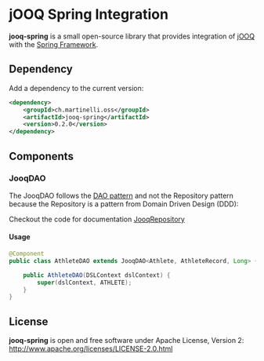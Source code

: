 # jOOQ Spring Integration

**jooq-spring** is a small open-source library that provides integration of [jOOQ](https://www.jooq.org) with the [Spring Framework](https://spring.io/projects/spring-framework).

## Dependency 

Add a dependency to the current version:

```xml
<dependency>
    <groupId>ch.martinelli.oss</groupId>
    <artifactId>jooq-spring</artifactId>
    <version>0.2.0</version>
</dependency>
```

## Components
### JooqDAO

The JooqDAO follows the [DAO pattern](https://en.wikipedia.org/wiki/Data_access_object) and not the Repository pattern
because the Repository is a pattern from Domain Driven Design (DDD):

Checkout the code for documentation [JooqRepository](src/main/java/ch/martinelli/oss/jooqspring/JooqDAO.java)

#### Usage
```java
@Component
public class AthleteDAO extends JooqDAO<Athlete, AthleteRecord, Long> {

    public AthleteDAO(DSLContext dslContext) {
        super(dslContext, ATHLETE);
    }
}
```

## License
**jooq-spring** is open and free software under Apache License, Version 2: http://www.apache.org/licenses/LICENSE-2.0.html
